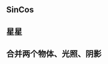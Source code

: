 ## SinCos
<preview path="../demo/shaderToy/shaderToy1/sinCos.vue"></preview>

## 星星
<preview path="../demo/shaderToy/shaderToy1/stars.vue"></preview>

## 合并两个物体、光照、阴影
<preview path="../demo/shaderToy/shaderToy1/lightShadow.vue"></preview>